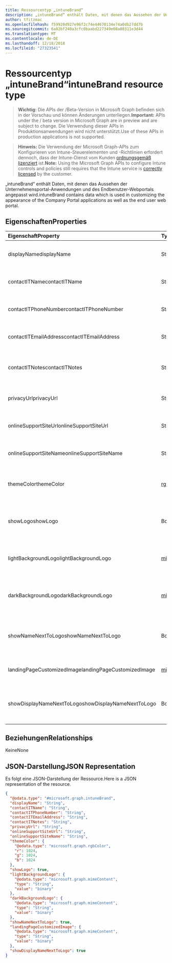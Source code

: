```yaml
---
title: Ressourcentyp „intuneBrand“
description: „intuneBrand“ enthält Daten, mit denen das Aussehen der Unternehmensportal-Anwendungen und des Endbenutzer-Webportals angepasst wird.
author: tfitzmac
ms.openlocfilehash: f59920d927e96f2c74e44670134e74a0db27dd7b
ms.sourcegitcommit: 6a82bf240a3cfc0baabd227349e08a08311e3d44
ms.translationtype: MT
ms.contentlocale: de-DE
ms.lasthandoff: 12/18/2018
ms.locfileid: "27323541"
---
```

# <a name="intunebrand-resource-type"></a><span data-ttu-id="97935-103">Ressourcentyp „intuneBrand“</span><span class="sxs-lookup"><span data-stu-id="97935-103">intuneBrand resource type</span></span>

> <span data-ttu-id="97935-104">**Wichtig:** Die APIs der /Beta-Version in Microsoft Graph befinden sich in der Vorschau und können Änderungen unterliegen.</span><span class="sxs-lookup"><span data-stu-id="97935-104">**Important:** APIs under the / beta version in Microsoft Graph are in preview and are subject to change.</span></span> <span data-ttu-id="97935-105">Die Verwendung dieser APIs in Produktionsanwendungen wird nicht unterstützt.</span><span class="sxs-lookup"><span data-stu-id="97935-105">Use of these APIs in production applications is not supported.</span></span>

> <span data-ttu-id="97935-106">**Hinweis:** Die Verwendung der Microsoft Graph-APIs zum Konfigurieren von Intune-Steuerelementen und -Richtlinien erfordert dennoch, dass der Intune-Dienst vom Kunden [ordnungsgemäß lizenziert](https://go.microsoft.com/fwlink/?linkid=839381) ist.</span><span class="sxs-lookup"><span data-stu-id="97935-106">**Note:** Using the Microsoft Graph APIs to configure Intune controls and policies still requires that the Intune service is [correctly licensed](https://go.microsoft.com/fwlink/?linkid=839381) by the customer.</span></span>

<span data-ttu-id="97935-107">„intuneBrand“ enthält Daten, mit denen das Aussehen der Unternehmensportal-Anwendungen und des Endbenutzer-Webportals angepasst wird.</span><span class="sxs-lookup"><span data-stu-id="97935-107">intuneBrand contains data which is used in customizing the appearance of the Company Portal applications as well as the end user web portal.</span></span>
## <a name="properties"></a><span data-ttu-id="97935-108">Eigenschaften</span><span class="sxs-lookup"><span data-stu-id="97935-108">Properties</span></span>
|<span data-ttu-id="97935-109">Eigenschaft</span><span class="sxs-lookup"><span data-stu-id="97935-109">Property</span></span>|<span data-ttu-id="97935-110">Typ</span><span class="sxs-lookup"><span data-stu-id="97935-110">Type</span></span>|<span data-ttu-id="97935-111">Beschreibung</span><span class="sxs-lookup"><span data-stu-id="97935-111">Description</span></span>|
|:---|:---|:---|
|<span data-ttu-id="97935-112">displayName</span><span class="sxs-lookup"><span data-stu-id="97935-112">displayName</span></span>|<span data-ttu-id="97935-113">String</span><span class="sxs-lookup"><span data-stu-id="97935-113">String</span></span>|<span data-ttu-id="97935-114">Unternehmensname/Organisationsname, der Endbenutzern angezeigt wird</span><span class="sxs-lookup"><span data-stu-id="97935-114">Company/organization name that is displayed to end users.</span></span>|
|<span data-ttu-id="97935-115">contactITName</span><span class="sxs-lookup"><span data-stu-id="97935-115">contactITName</span></span>|<span data-ttu-id="97935-116">String</span><span class="sxs-lookup"><span data-stu-id="97935-116">String</span></span>|<span data-ttu-id="97935-117">Name der für den IT-Support zuständigen Person/Organisation</span><span class="sxs-lookup"><span data-stu-id="97935-117">Name of the person/organization responsible for IT support.</span></span>|
|<span data-ttu-id="97935-118">contactITPhoneNumber</span><span class="sxs-lookup"><span data-stu-id="97935-118">contactITPhoneNumber</span></span>|<span data-ttu-id="97935-119">String</span><span class="sxs-lookup"><span data-stu-id="97935-119">String</span></span>|<span data-ttu-id="97935-120">Telefonnummer der für den IT-Support zuständigen Person/Organisation</span><span class="sxs-lookup"><span data-stu-id="97935-120">Phone number of the person/organization responsible for IT support.</span></span>|
|<span data-ttu-id="97935-121">contactITEmailAddress</span><span class="sxs-lookup"><span data-stu-id="97935-121">contactITEmailAddress</span></span>|<span data-ttu-id="97935-122">String</span><span class="sxs-lookup"><span data-stu-id="97935-122">String</span></span>|<span data-ttu-id="97935-123">E-Mail-Adresse der für den IT-Support zuständigen Person/Organisation</span><span class="sxs-lookup"><span data-stu-id="97935-123">Email address of the person/organization responsible for IT support.</span></span>|
|<span data-ttu-id="97935-124">contactITNotes</span><span class="sxs-lookup"><span data-stu-id="97935-124">contactITNotes</span></span>|<span data-ttu-id="97935-125">String</span><span class="sxs-lookup"><span data-stu-id="97935-125">String</span></span>|<span data-ttu-id="97935-126">Textkommentare zu der für den IT-Support zuständigen Person/Organisation</span><span class="sxs-lookup"><span data-stu-id="97935-126">Text comments regarding the person/organization responsible for IT support.</span></span>|
|<span data-ttu-id="97935-127">privacyUrl</span><span class="sxs-lookup"><span data-stu-id="97935-127">privacyUrl</span></span>|<span data-ttu-id="97935-128">String</span><span class="sxs-lookup"><span data-stu-id="97935-128">String</span></span>|<span data-ttu-id="97935-129">URL zur Datenschutzrichtlinie des Unternehmens/der Organisation</span><span class="sxs-lookup"><span data-stu-id="97935-129">URL to the company/organization’s privacy policy.</span></span>|
|<span data-ttu-id="97935-130">onlineSupportSiteUrl</span><span class="sxs-lookup"><span data-stu-id="97935-130">onlineSupportSiteUrl</span></span>|<span data-ttu-id="97935-131">String</span><span class="sxs-lookup"><span data-stu-id="97935-131">String</span></span>|<span data-ttu-id="97935-132">URL zur IT-Helpdesk-Website des Unternehmens/der Organisation</span><span class="sxs-lookup"><span data-stu-id="97935-132">URL to the company/organization’s IT helpdesk site.</span></span>|
|<span data-ttu-id="97935-133">onlineSupportSiteName</span><span class="sxs-lookup"><span data-stu-id="97935-133">onlineSupportSiteName</span></span>|<span data-ttu-id="97935-134">String</span><span class="sxs-lookup"><span data-stu-id="97935-134">String</span></span>|<span data-ttu-id="97935-135">Anzeigename der IT-Helpdesk-Website des Unternehmens/der Organisation</span><span class="sxs-lookup"><span data-stu-id="97935-135">Display name of the company/organization’s IT helpdesk site.</span></span>|
|<span data-ttu-id="97935-136">themeColor</span><span class="sxs-lookup"><span data-stu-id="97935-136">themeColor</span></span>|[<span data-ttu-id="97935-137">rgbColor</span><span class="sxs-lookup"><span data-stu-id="97935-137">rgbColor</span></span>](../resources/intune-shared-rgbcolor.md)|<span data-ttu-id="97935-138">Primäres Farbdesign für die Unternehmensportal-Anwendungen und das Webportal</span><span class="sxs-lookup"><span data-stu-id="97935-138">Primary theme color used in the Company Portal applications and web portal.</span></span>|
|<span data-ttu-id="97935-139">showLogo</span><span class="sxs-lookup"><span data-stu-id="97935-139">showLogo</span></span>|<span data-ttu-id="97935-140">Boolean</span><span class="sxs-lookup"><span data-stu-id="97935-140">Boolean</span></span>|<span data-ttu-id="97935-141">Boolescher Wert, der angibt, ob die vom Administrator bereitgestellten Logobilder angezeigt werden sollen</span><span class="sxs-lookup"><span data-stu-id="97935-141">Boolean that represents whether the administrator-supplied logo images are shown or not shown.</span></span>|
|<span data-ttu-id="97935-142">lightBackgroundLogo</span><span class="sxs-lookup"><span data-stu-id="97935-142">lightBackgroundLogo</span></span>|[<span data-ttu-id="97935-143">mimeContent</span><span class="sxs-lookup"><span data-stu-id="97935-143">mimeContent</span></span>](../resources/intune-shared-mimecontent.md)|<span data-ttu-id="97935-144">Logobild, das in Unternehmensportal-Apps mit hellem Hintergrund hinter dem Logo angezeigt werden soll</span><span class="sxs-lookup"><span data-stu-id="97935-144">Logo image displayed in Company Portal apps which have a light background behind the logo.</span></span>|
|<span data-ttu-id="97935-145">darkBackgroundLogo</span><span class="sxs-lookup"><span data-stu-id="97935-145">darkBackgroundLogo</span></span>|[<span data-ttu-id="97935-146">mimeContent</span><span class="sxs-lookup"><span data-stu-id="97935-146">mimeContent</span></span>](../resources/intune-shared-mimecontent.md)|<span data-ttu-id="97935-147">Logobild, das in Unternehmensportal-Apps mit dunklem Hintergrund hinter dem Logo angezeigt werden soll</span><span class="sxs-lookup"><span data-stu-id="97935-147">Logo image displayed in Company Portal apps which have a dark background behind the logo.</span></span>|
|<span data-ttu-id="97935-148">showNameNextToLogo</span><span class="sxs-lookup"><span data-stu-id="97935-148">showNameNextToLogo</span></span>|<span data-ttu-id="97935-149">Boolean</span><span class="sxs-lookup"><span data-stu-id="97935-149">Boolean</span></span>|<span data-ttu-id="97935-150">Boolescher Wert, der angibt, ob der vom Administrator angegebene Anzeigename neben dem Logobild angezeigt werden soll</span><span class="sxs-lookup"><span data-stu-id="97935-150">Boolean that represents whether the administrator-supplied display name will be shown next to the logo image.</span></span>|
|<span data-ttu-id="97935-151">landingPageCustomizedImage</span><span class="sxs-lookup"><span data-stu-id="97935-151">landingPageCustomizedImage</span></span>|[<span data-ttu-id="97935-152">mimeContent</span><span class="sxs-lookup"><span data-stu-id="97935-152">mimeContent</span></span>](../resources/intune-shared-mimecontent.md)|<span data-ttu-id="97935-153">Angepasste Bild im Unternehmen Portal-Angebotsseite</span><span class="sxs-lookup"><span data-stu-id="97935-153">Customized image displayed in Compnay Portal app landing page</span></span>|
|<span data-ttu-id="97935-154">showDisplayNameNextToLogo</span><span class="sxs-lookup"><span data-stu-id="97935-154">showDisplayNameNextToLogo</span></span>|<span data-ttu-id="97935-155">Boolean</span><span class="sxs-lookup"><span data-stu-id="97935-155">Boolean</span></span>|<span data-ttu-id="97935-156">Boolescher Wert, der angibt, ob der vom Administrator angegebene Anzeigename neben dem Logobild angezeigt werden soll</span><span class="sxs-lookup"><span data-stu-id="97935-156">Boolean that represents whether the administrator-supplied display name will be shown next to the logo image.</span></span>|

## <a name="relationships"></a><span data-ttu-id="97935-157">Beziehungen</span><span class="sxs-lookup"><span data-stu-id="97935-157">Relationships</span></span>
<span data-ttu-id="97935-158">Keine</span><span class="sxs-lookup"><span data-stu-id="97935-158">None</span></span>
## <a name="json-representation"></a><span data-ttu-id="97935-159">JSON-Darstellung</span><span class="sxs-lookup"><span data-stu-id="97935-159">JSON Representation</span></span>
<span data-ttu-id="97935-160">Es folgt eine JSON-Darstellung der Ressource.</span><span class="sxs-lookup"><span data-stu-id="97935-160">Here is a JSON representation of the resource.</span></span>
<!-- {
  "blockType": "resource",
  "@odata.type": "microsoft.graph.intuneBrand"
}
-->
``` json
{
  "@odata.type": "#microsoft.graph.intuneBrand",
  "displayName": "String",
  "contactITName": "String",
  "contactITPhoneNumber": "String",
  "contactITEmailAddress": "String",
  "contactITNotes": "String",
  "privacyUrl": "String",
  "onlineSupportSiteUrl": "String",
  "onlineSupportSiteName": "String",
  "themeColor": {
    "@odata.type": "microsoft.graph.rgbColor",
    "r": 1024,
    "g": 1024,
    "b": 1024
  },
  "showLogo": true,
  "lightBackgroundLogo": {
    "@odata.type": "microsoft.graph.mimeContent",
    "type": "String",
    "value": "binary"
  },
  "darkBackgroundLogo": {
    "@odata.type": "microsoft.graph.mimeContent",
    "type": "String",
    "value": "binary"
  },
  "showNameNextToLogo": true,
  "landingPageCustomizedImage": {
    "@odata.type": "microsoft.graph.mimeContent",
    "type": "String",
    "value": "binary"
  },
  "showDisplayNameNextToLogo": true
}
```





